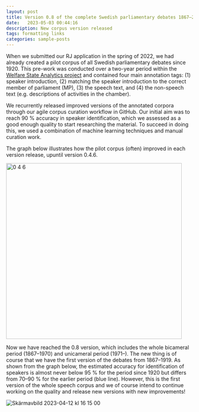 ```yaml
---
layout: post
title: Version 0.8 of the complete Swedish parliamentary debates 1867–2022 has been released
date:   2023-05-03 00:44:16
description: New corpus version released 
tags: formatting links
categories: sample-posts
---
```


When we submitted our RJ application in the spring of 2022, we had already created a pilot corpus of all Swedish parliamentary debates since 1920. This pre-work was conducted over a two-year period within the [Welfare State Analytics project](https://www.westac.se/en/) and contained four main annotation tags: (1) speaker introduction, (2) matching the speaker introduction to the correct member of parliament (MP), (3) the speech text, and (4) the non-speech text (e.g. descriptions of activities in the chamber). 
 
We recurrently released improved versions of the annotated corpora through our agile corpus curation workflow in GitHub. Our initial aim was to reach 90 % accuracy in speaker identification, which we assessed as a good enough quality to start researching the material. To succeed in doing this, we used a combination of machine learning techniques and manual curation work.
 
The graph below illustrates how the pilot corpus (often) improved in each version release, upuntil version 0.4.6.
 
<img width="474" alt="0 4 6" src="https://user-images.githubusercontent.com/15212990/235863266-3b511a8c-ccfc-451d-8156-9ed066d845e3.png">

Now we have reached the 0.8 version, which includes the whole bicameral period (1867–1970) and unicameral period (1971–). The new thing is of course that we have the first version of the debates from 1867–1919. As shown from the graph below, the estimated accuracy for identification of speakers is almost never below 95 % for the period since 1920 but differs from 70–90 % for the earlier period (blue line). However, this is the first version of the whole speech corpus and we of course intend to continue working on the quality and release new versions with new improvements!

![Skärmavbild 2023-04-12 kl  16 15 00](https://user-images.githubusercontent.com/15212990/235863378-5b0872bd-b1b3-4f5b-bd80-b389726e62b2.png)
